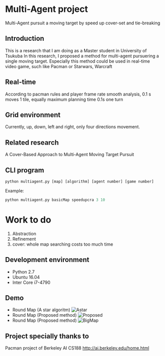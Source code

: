 # Multi-Agent project
Multi-Agent pursuit a moving target by speed up cover-set and tie-breaking
## Introduction
This is a research that I am doing as a Master student in University of Tsukuba
In this research, I proposed a method for multi-agent pursuering a single moving target.
Especially this method could be used in real-time video game, such like Pacman or Starwars, Warcraft 
## Real-time
According to pacman rules and player frame rate smooth analysis,
0.1 s moves 1 tile, equally maximum planning time 0.1s one turn
## Grid environment
Currently, up, down, left and right, only four directions movement. 
## Related research
A Cover-Based Approach to Multi-Agent Moving Target Pursuit
## CLI program
	python multiagent.py [map] [algorithm] [agent number] [game number]
Example: 
```python
python multiagent.py basicMap speedupcra 3 10
```
# Work to do
1. Abstraction
2. Refinement
3. cover: whole map searching costs too much time
## Development environment
- Python 2.7
- Ubuntu 16.04
- Inter Core i7-4790
## Demo
- Round Map (A star algoritm)
![Astar](https://github.com/namidairo777/xiao_multiagent/blob/master/documents/astar.gif)
- Round Map (Proposed method)
![Proposed](https://github.com/namidairo777/xiao_multiagent/blob/master/documents/speedupcra.gif)
- Round Map (Proposed method)
![BigMap](https://github.com/namidairo777/xiao_multiagent/blob/master/documents/bigMap.gif)
## Project specially thanks to 
Pacman project of Berkeley AI CS188
http://ai.berkeley.edu/home.html
